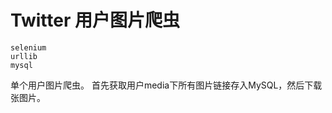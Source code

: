 # Twitter 用户图片爬虫

    selenium
    urllib
    mysql
    

单个用户图片爬虫。
首先获取用户media下所有图片链接存入MySQL，然后下载张图片。
